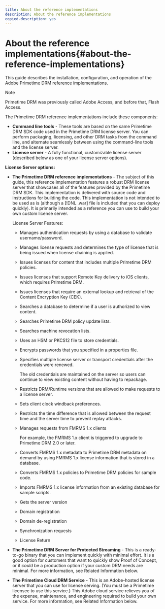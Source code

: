 ```yaml
---
title: About the reference implementations
description: About the reference implementations
copied-description: yes
---
```


# About the reference implementations{#about-the-reference-implementations}

 This guide describes the installation, configuration, and operation of the Adobe Primetime DRM reference implementations. 

>[!NOTE]
>
>Primetime DRM was previously called Adobe Access, and before that, Flash Access.

The Primetime DRM reference implementations include these components:

* **Command line tools** - These tools are based on the same Primetime DRM SDK code used in the Primetime DRM license server. You can perform packaging, licensing, and other DRM tasks from the command line, and alternate seamlessly between using the command-line tools and the license server. 
* **License server** - A fully functional, customizable license server (described below as one of your license server options).

**License Server options:**

* **The Primetime DRM reference implementations** - The subject of this guide, this reference implementation features a robust DRM license server that showcases all of the features provided by the Primetime DRM SDK. This implementation is delivered with source code and instructions for building the code. This implementation is not intended to be used as is (although a [!DNL .war] file is included that you can deploy quickly). It is primarily intended as a reference you can use to build your own custom license server.

  License Server Features:

    * Manages authentication requests by using a database to validate username/password. 
    * Manages license requests and determines the type of license that is being issued when license chaining is applied. 
    * Issues licenses for content that includes multiple Primetime DRM policies. 
    * Issues licenses that support Remote Key delivery to iOS clients, which requires Primetime DRM. 
    * Issues licenses that require an external lookup and retrieval of the Content Encryption Key (CEK). 
    * Searches a database to determine if a user is authorized to view content. 
    * Searches Primetime DRM policy update lists. 
    * Searches machine revocation lists. 
    * Uses an HSM or PKCS12 file to store credentials. 
    * Encrypts passwords that you specified in a properties file. 
    * Specifies multiple license server or transport credentials after the credentials were renewed.

      The old credentials are maintained on the server so users can continue to view existing content without having to repackage. 
    * Restricts DRM/Runtime versions that are allowed to make requests to a license server. 
    * Sets client clock windback preferences. 
    * Restricts the time difference that is allowed between the request time and the server time to prevent replay attacks. 
    * Manages requests from FMRMS 1.x clients

      For example, the FMRMS 1.x client is triggered to upgrade to Primetime DRM 2.0 or later. 
    * Converts FMRMS 1.x metadata to Primetime DRM metadata on demand by using FMRMS 1.x license information that is stored in a database. 
    * Converts FMRMS 1.x policies to Primetime DRM policies for sample code. 
    * Imports FMRMS 1.x license information from an existing database for sample scripts. 
    * Gets the server version 
    * Domain registration 
    * Domain de-registration 
    * Synchronization requests 
    * License Return

* **The Primetime DRM Server for Protected Streaming** - This is a ready-to-go binary that you can implement quickly with minimal effort. It is a good option for customers that want to quickly show Proof of Concept, or it *could* be a production option if your custom DRM needs are minimal. For more information, see Related Information below. 

* **The Primetime Cloud DRM Service** - This is an Adobe-hosted license server that you can use for license serving. (You must be a Primetime licensee to use this service.) This Adobe cloud service relieves you of the expense, maintenance, and engineering required to build your own service. For more information, see Related Information below.

